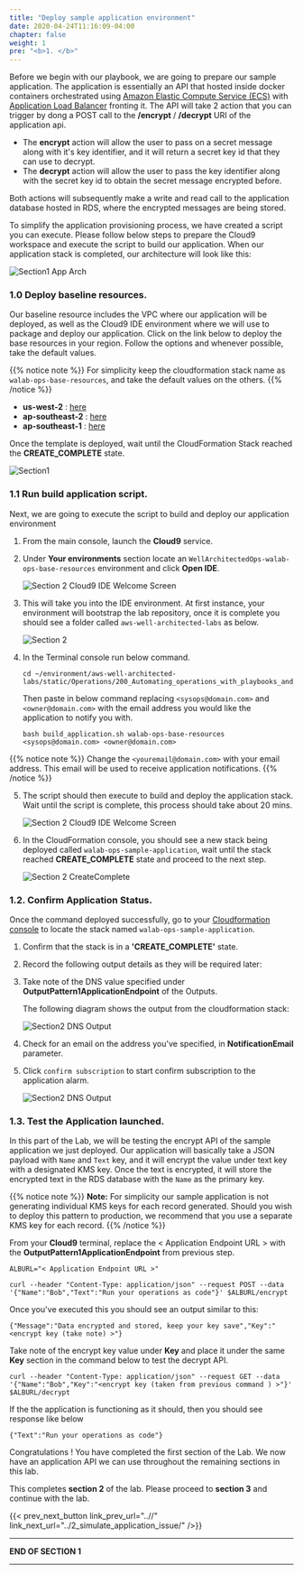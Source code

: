 ```yaml
---
title: "Deploy sample application environment"
date: 2020-04-24T11:16:09-04:00
chapter: false
weight: 1
pre: "<b>1. </b>"
---
```


Before we begin with our playbook, we are going to prepare our sample application. The application is essentially an API that hosted inside docker containers orchestrated using [Amazon Elastic Compute Service (ECS)](https://aws.amazon.com/ecs/) with [Application Load Balancer]() fronting it. The API will take 2 action that you can trigger by dong a POST call to the **/encrypt** / **/decrypt** URI of the application api. 

* The **encrypt** action will allow the user to pass on a secret message along with it's key identifier, and it will return a secret key id that they can use to decrypt.
* The **decrypt** action will allow the user to pass the key identifier along with the secret key id to obtain the secret message encrypted before. 

Both actions will subsequently make a write and read call to the application database hosted in RDS, where the encrypted messages are being stored. 

To simplify the application provisioning process, we have created a script you can execute. Please follow below steps to prepare the Cloud9 workspace and execute the script to build our application. When our application stack is completed, our architecture will look like this:

![Section1 App Arch](/Operations/200_Automating_operations_with_playbooks_and_runbooks/Images/section2-base-application.png)


### 1.0 Deploy baseline resources.

Our baseline resource includes the VPC where our application will be deployed, as well as the Cloud9 IDE environment where we will use to package and deploy our application. Click on the link below to deploy the base resources in your region. Follow the options and whenever possible, take the default values.

{{% notice note %}}
For simplicity keep the cloudformation stack name as `walab-ops-base-resources`, and take the default values on the others.
{{% /notice %}}

* **us-west-2** : [here](https://console.aws.amazon.com/cloudformation/home?region=us-west-2#/stacks/create/review?stackName=walab-ops-base-resources&templateURL=https://sssalim-cfn-template-temp.s3-ap-southeast-2.amazonaws.com/base_resources.yml)
* **ap-southeast-2** : [here](https://console.aws.amazon.com/cloudformation/home?region=ap-southeast-2#/stacks/create/review?stackName=walab-ops-base-resources&templateURL=https://sssalim-cfn-template-temp.s3-ap-southeast-2.amazonaws.com/base_resources.yml)
* **ap-southeast-1** : [here](https://console.aws.amazon.com/cloudformation/home?region=ap-southeast-1#/stacks/create/review?stackName=walab-ops-base-resources&templateURL=https://sssalim-cfn-template-temp.s3-ap-southeast-2.amazonaws.com/base_resources.yml)

Once the template is deployed, wait until the CloudFormation Stack reached the **CREATE_COMPLETE** state.

![Section1 ](/Operations/200_Automating_operations_with_playbooks_and_runbooks/Images/section2-base-resources-create-complete.png)


### 1.1 Run build application script.

Next, we are going to execute the script to build and deploy our application environment

  1. From the main console, launch the **Cloud9** service. 
  2. Under **Your environments** section locate an `WellArchitectedOps-walab-ops-base-resources` environment and click **Open IDE**.

      ![Section 2 Cloud9 IDE Welcome Screen](/Operations/200_Automating_operations_with_playbooks_and_runbooks/Images/section2-environment-open-ide.png)

  3. This will take you into the IDE environment. At first instance, your environment will bootstrap the lab repository, once it is complete you should see a folder called `aws-well-architected-labs` as below. 
  
      ![Section 2](/Operations/200_Automating_operations_with_playbooks_and_runbooks/Images/section2-base-bootstrap.png)

  4. In the Terminal console run below command.

      ```
      cd ~/environment/aws-well-architected-labs/static/Operations/200_Automating_operations_with_playbooks_and_runbooks/Code/scripts/
      ```

        Then paste in below command replacing `<sysops@domain.com>` and `<owner@domain.com>` with the email address you would like the application to notify you with.

      ```
      bash build_application.sh walab-ops-base-resources <sysops@domain.com> <owner@domain.com>
      ```

        
{{% notice note %}}
Change the `<youremail@domain.com>` with your email address.
This email will be used to receive application notifications.
{{% /notice %}}

  5. The script should then execute to build and deploy the application stack.  Wait until the script is complete, this process should take about 20 mins.

        ![Section 2 Cloud9 IDE Welcome Screen](/Operations/200_Automating_operations_with_playbooks_and_runbooks/Images/section2-base-app-build.png)

  6. In the CloudFormation console, you should see a new stack being deployed called `walab-ops-sample-application`, wait until the stack reached **CREATE_COMPLETE** state and proceed to the next step.
  
      ![Section 2 CreateComplete](/Operations/200_Automating_operations_with_playbooks_and_runbooks/Images/section2-base-app-create-complete.png)

### 1.2. Confirm Application Status.

Once the command deployed successfully, go to your [Cloudformation console](https://console.aws.amazon.com/cloudformation/home?region=ap-southeast-2) to locate the stack named `walab-ops-sample-application`.

  1. Confirm that the stack is in a **'CREATE_COMPLETE'** state. 
  2. Record the following output details as they will be required later:
  3. Take note of the DNS value specified under **OutputPattern1ApplicationEndpoint**  of the Outputs.

      The following diagram shows the output from the cloudformation stack:

      ![Section2 DNS Output](/Operations/200_Automating_operations_with_playbooks_and_runbooks/Images/section2-dns-outputs.png)


  4. Check for an email on the address you've specified, in **NotificationEmail** parameter.
  5. Click `confirm subscription` to start confirm subscription to the application alarm.

      ![Section2 DNS Output](/Operations/200_Automating_operations_with_playbooks_and_runbooks/Images/section2-email-confirm.png)


### 1.3. Test the Application launched.

In this part of the Lab, we will be testing the encrypt API of the sample application we just deployed. Our application will basically take a JSON payload with `Name` and `Text` key, and it will encrypt the value under text key with a designated KMS key. Once the text is encrypted, it will store the encrypted text in the RDS database with the `Name` as the primary key.


{{% notice note %}}
**Note:** For simplicity our sample application is not generating individual KMS keys for each record generated. Should you wish to deploy this pattern to production, we recommend that you use a separate KMS key for each record.
{{% /notice %}}

From your **Cloud9** terminal, replace the < Application Endpoint URL > with the **OutputPattern1ApplicationEndpoint** from previous step.

```
ALBURL="< Application Endpoint URL >"

curl --header "Content-Type: application/json" --request POST --data '{"Name":"Bob","Text":"Run your operations as code"}' $ALBURL/encrypt
```

Once you've executed this you should see an output similar to this:

```
{"Message":"Data encrypted and stored, keep your key save","Key":"<encrypt key (take note) >"}
```
Take note of the encrypt key value under **Key** and place it under the same **Key** section in the command below to test the decrypt API.


```
curl --header "Content-Type: application/json" --request GET --data '{"Name":"Bob","Key":"<encrypt key (taken from previous command ) >"}' $ALBURL/decrypt

```

If the the application is functioning as it should, then you should see response like below 

```
{"Text":"Run your operations as code"}
```

Congratulations ! You have completed the first section of the Lab.
We now have an application API we can use throughout the remaining sections in this lab.

This completes **section 2** of the lab. Please proceed to **section 3** and continue with the lab.

{{< prev_next_button link_prev_url="..//" link_next_url="../2_simulate_application_issue/" />}}

___
**END OF SECTION 1**
___

